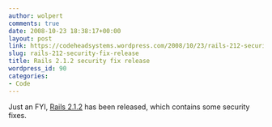 ```yaml
---
author: wolpert
comments: true
date: 2008-10-23 18:38:17+00:00
layout: post
link: https://codeheadsystems.wordpress.com/2008/10/23/rails-212-security-fix-release/
slug: rails-212-security-fix-release
title: Rails 2.1.2 security fix release
wordpress_id: 90
categories:
- Code
---
```


Just an FYI, [Rails 2.1.2](http://weblog.rubyonrails.org/2008/10/23/rails-2-1-2-security-other-fixes) has been released, which contains some security fixes.
